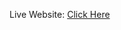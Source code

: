 Live Website: <a href="https://javascript-projects-sameer.vercel.app" target="_blank">Click Here</a>
